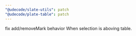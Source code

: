```yaml
---
"@udecode/slate-utils": patch
"@udecode/plate-table": patch
---
```


fix add/removeMark behavior When selection is aboving table.
